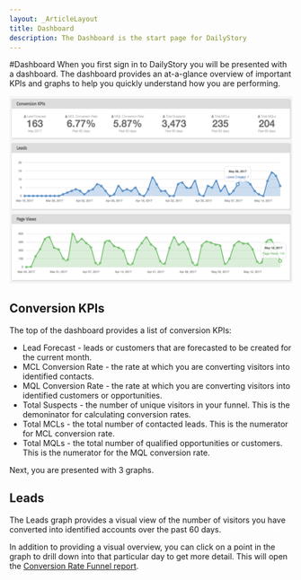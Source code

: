 ```yaml
---
layout: _ArticleLayout
title: Dashboard
description: The Dashboard is the start page for DailyStory
---
```

#Dashboard
When you first sign in to DailyStory you will be presented with a dashboard. The dashboard provides an at-a-glance overview of important KPIs and graphs to help you quickly understand how you are performing.

![Dashboard](/articles/dashboard/dashboard-01.png "DailyStory Dashboard")

## Conversion KPIs
The top of the dashboard provides a list of conversion KPIs:

* Lead Forecast - leads or customers that are forecasted to be created for the current month.
* MCL Conversion Rate - the rate at which you are converting visitors into identified contacts.
* MQL Conversion Rate - the rate at which you are converting visitors into identified customers or opportunities.
* Total Suspects - the number of unique visitors in your funnel. This is the demoninator for calculating conversion rates.
* Total MCLs - the total number of contacted leads. This is the numerator for MCL conversion rate.
* Total MQLs - the total number of qualified opportunities or customers. This is the numerator for the MQL conversion rate.

Next, you are presented with 3 graphs.

## Leads
The Leads graph provides a visual view of the number of visitors you have converted into identified accounts over the past 60 days.

In addition to providing a visual overview, you can click on a point in the graph to drill down into that particular day to get more detail. This will open the [Conversion Rate Funnel report](/articles/reports/conversion-rate-funnel).
